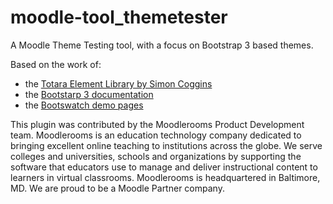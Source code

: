 # moodle-tool_themetester

A Moodle Theme Testing tool, with a focus on Bootstrap 3 based themes.

Based on the work of:

* the [Totara Element Library by Simon Coggins](https://github.com/amygroshek/totara-element-library)
* the [Bootstarp 3 documentation](https://getbootstrap.com)
* the [Bootswatch demo pages](https://bootswatch.com)

This plugin was contributed by the Moodlerooms Product Development team.  Moodlerooms is an education technology company
dedicated to bringing excellent online teaching to institutions across the globe.  We serve colleges and universities,
schools and organizations by supporting the software that educators use to manage and deliver instructional content to
learners in virtual classrooms.  Moodlerooms is headquartered in Baltimore, MD.  We are proud to be a Moodle Partner company.
